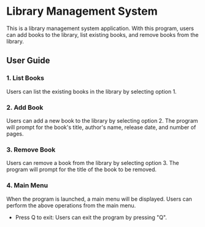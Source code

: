 # Library Management System

This is a library management system application. With this program, users can add books to the library, list existing books, and remove books from the library.

## User Guide

### 1. List Books
Users can list the existing books in the library by selecting option 1.

### 2. Add Book
Users can add a new book to the library by selecting option 2. The program will prompt for the book's title, author's name, release date, and number of pages.

### 3. Remove Book
Users can remove a book from the library by selecting option 3. The program will prompt for the title of the book to be removed.

### 4. Main Menu
When the program is launched, a main menu will be displayed. Users can perform the above operations from the main menu.
- Press Q to exit: Users can exit the program by pressing "Q".
